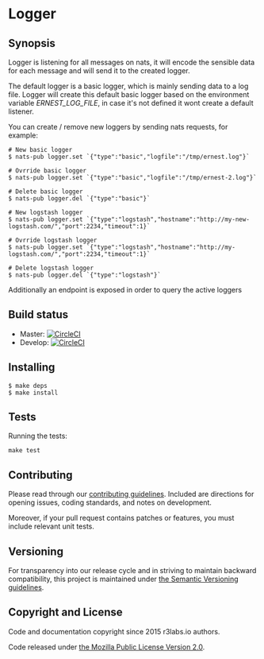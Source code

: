 # Logger

## Synopsis

Logger is listening for all messages on nats, it will encode the sensible data for each message and will send it to the created logger.

The default logger is a basic logger, which is mainly sending data to a log file. Logger will create this default basic logger based on the environment variable *ERNEST_LOG_FILE*, in case it's not defined it wont create a default listener.

You can create / remove new loggers by sending nats requests, for example:
```
# New basic logger
$ nats-pub logger.set `{"type":"basic","logfile":"/tmp/ernest.log"}`

# Ovrride basic logger
$ nats-pub logger.set `{"type":"basic","logfile":"/tmp/ernest-2.log"}`

# Delete basic logger
$ nats-pub logger.del `{"type":"basic"}`
```

```
# New logstash logger
$ nats-pub logger.set `{"type":"logstash","hostname":"http://my-new-logstash.com/","port":2234,"timeout":1}`

# Ovrride logstash logger
$ nats-pub logger.set `{"type":"logstash","hostname":"http://my-logstash.com/","port":2234,"timeout":1}`

# Delete logstash logger
$ nats-pub logger.del `{"type":"logstash"}`
```

Additionally an endpoint is exposed in order to query the active loggers


## Build status

* Master: [![CircleCI](https://circleci.com/gh/ernestio/logger/tree/master.svg?style=svg)](https://circleci.com/gh/ernestio/logger/tree/master)
* Develop: [![CircleCI](https://circleci.com/gh/ernestio/logger/tree/develop.svg?style=svg)](https://circleci.com/gh/ernestio/logger/tree/develop)


## Installing

```
$ make deps
$ make install
```

## Tests

Running the tests:
```
make test
```

## Contributing

Please read through our
[contributing guidelines](CONTRIBUTING.md).
Included are directions for opening issues, coding standards, and notes on
development.

Moreover, if your pull request contains patches or features, you must include
relevant unit tests.

## Versioning

For transparency into our release cycle and in striving to maintain backward
compatibility, this project is maintained under [the Semantic Versioning guidelines](http://semver.org/).

## Copyright and License

Code and documentation copyright since 2015 r3labs.io authors.

Code released under
[the Mozilla Public License Version 2.0](LICENSE).
